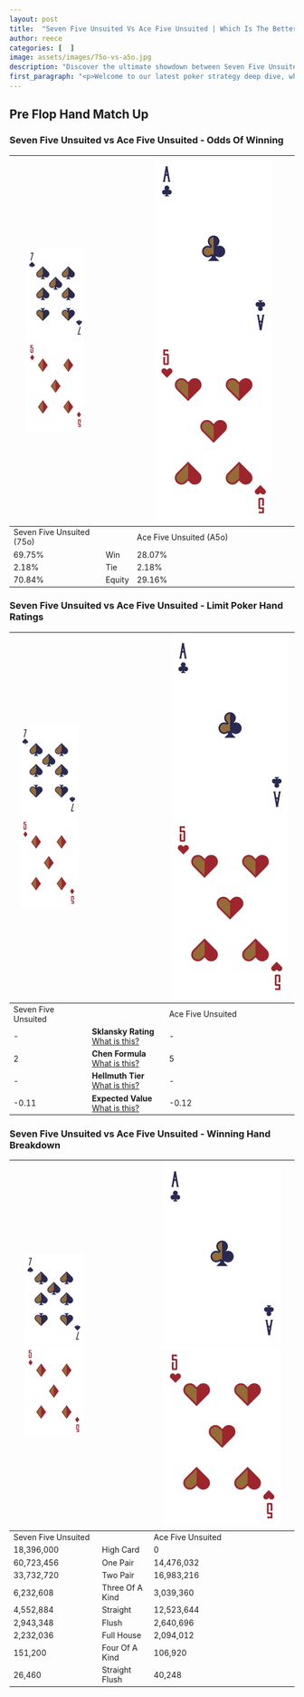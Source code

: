 ```yaml
---
layout: post
title:  "Seven Five Unsuited Vs Ace Five Unsuited | Which Is The Better Hand In Poker? A Complete Guide"
author: reece
categories: [  ]
image: assets/images/75o-vs-a5o.jpg
description: "Discover the ultimate showdown between Seven Five Unsuited and Ace Five Unsuited in poker! Uncover the odds, strategies, and scenarios where one hand triumphs over the other. Get ready to up your poker game with this thrilling analysis."
first_paragraph: "<p>Welcome to our latest poker strategy deep dive, where we're pitting two distinct hands against each other in a high-stakes showdown: Seven Five Unsuited vs Ace Five Unsuited.</p><p>In the dynamic world of poker, every decision counts, and knowing which hand holds the upper hand is key to your success at the table.</p><p>In this article, we'll dissect these two hands, explore the scenarios where one dominates the other, and equip you with the knowledge to make strategic choices that can tip the odds in your favor.</p><p>Get ready to unravel the intriguing dynamics of these poker hands and elevate your game to new heights.</p>"
---
```




[comment]: # (sp0)

## Pre Flop Hand Match Up

<div class="table hand-ratings" markdown="1"> 



### Seven Five Unsuited vs Ace Five Unsuited - Odds Of Winning


    
| ![image info](assets/images/hand1/7.png) ![image info](assets/images/hand1/5o.png) |  | ![image info](assets/images/hand2/A.png) ![image info](assets/images/hand2/5o.png) |
| -------- | -------- | -------- |
| Seven Five Unsuited (75o) |  | Ace Five Unsuited (A5o) |
| 69.75% | Win | 28.07% |
| 2.18% | Tie | 2.18% |
| 70.84% | Equity | 29.16% |




[comment]: # (sp1)



### Seven Five Unsuited vs Ace Five Unsuited - Limit Poker Hand Ratings


    
| ![image info](assets/images/hand1/7.png) ![image info](assets/images/hand1/5o.png) |  | ![image info](assets/images/hand2/A.png) ![image info](assets/images/hand2/5o.png) |
| -------- | -------- | -------- |
| Seven Five Unsuited |  | Ace Five Unsuited |
| - | **Sklansky Rating** [What is this?](/sklansky-rating-explained) | - |
| 2 | **Chen Formula** [What is this?](/chen-formula-explained) | 5 |
| - | **Hellmuth Tier** [What is this?](/Hellmuth-tier-explained) | - |
| -0.11 | **Expected Value** [What is this?](/expected-value-explained) | -0.12 |




[comment]: # (sp2)



### Seven Five Unsuited vs Ace Five Unsuited - Winning Hand Breakdown


    
| ![image info](assets/images/hand1/7.png) ![image info](assets/images/hand1/5o.png) |  | ![image info](assets/images/hand2/A.png) ![image info](assets/images/hand2/5o.png) |
| -------- | -------- | -------- |
| Seven Five Unsuited |  | Ace Five Unsuited |
| 18,396,000 | High Card | 0 |
| 60,723,456 | One Pair | 14,476,032 |
| 33,732,720 | Two Pair | 16,983,216 |
| 6,232,608 | Three Of A Kind | 3,039,360 |
| 4,552,884 | Straight | 12,523,644 |
| 2,943,348 | Flush | 2,640,696 |
| 2,232,036 | Full House | 2,094,012 |
| 151,200 | Four Of A Kind | 106,920 |
| 26,460 | Straight Flush | 40,248 |




[comment]: # (sp3)



</div>

[comment]: # (sp4)



[comment]: # (sp5)

